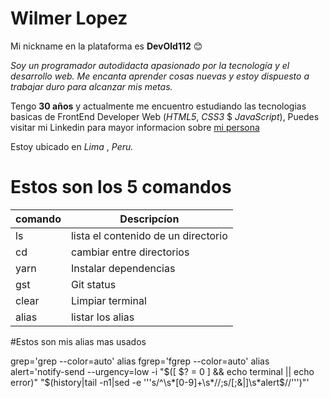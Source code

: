 # Wilmer Lopez

Mi nickname en la plataforma es **DevOld112** :blush:

_Soy un programador autodidacta apasionado por la tecnología y el desarrollo web. Me encanta aprender cosas nuevas y estoy dispuesto a trabajar duro para alcanzar mis metas._


Tengo **30 años** y actualmente me encuentro estudiando las tecnologias basicas de FrontEnd Developer Web (_HTML5_, _CSS3_ $ _JavaScript_), Puedes visitar mi Linkedin para mayor informacion sobre [mi persona](https://www.linkedin.com/in/wilmer-lopez-b356a8122) 

Estoy ubicado en _Lima_ , _Peru._
      
# Estos son los 5 comandos

| comando | Descripcíon                    | 
|---------|--------------------------------|
| ls | lista el contenido de un directorio |
| cd | cambiar entre directorios           |
| yarn | Instalar dependencias             |
| gst | Git status                         |
| clear | Limpiar terminal                 |
| alias | listar los alias                 |

#Estos son mis alias mas usados

grep='grep --color=auto'
alias fgrep='fgrep --color=auto'
alias alert='notify-send --urgency=low -i "$([ $? = 0 ] && echo terminal || echo error)" "$(history|tail -n1|sed -e '\''s/^\s*[0-9]\+\s*//;s/[;&|]\s*alert$//'\'')"'